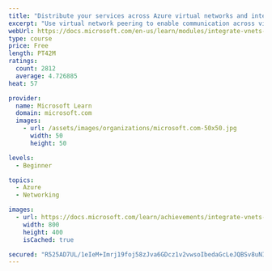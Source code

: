 ```yaml
---
title: "Distribute your services across Azure virtual networks and integrate them by using virtual network peering"
excerpt: "Use virtual network peering to enable communication across virtual networks in a way that's secure and minimally complex."
webUrl: https://docs.microsoft.com/en-us/learn/modules/integrate-vnets-with-vnet-peering/
type: course
price: Free
length: PT42M
ratings:
  count: 2812
  average: 4.726885
heat: 57

provider:
  name: Microsoft Learn
  domain: microsoft.com
  images:
    - url: /assets/images/organizations/microsoft.com-50x50.jpg
      width: 50
      height: 50

levels:
  - Beginner

topics:
  - Azure
  - Networking

images:
  - url: https://docs.microsoft.com/learn/achievements/integrate-vnets-with-vnet-peering-social.png
    width: 800
    height: 400
    isCached: true

secured: "R525AD7UL/1eIeM+Imrj19foj58zJva6GDcz1v2vwsoIbedaGcLeJQBSv8uNIUEUQex7XxiP0yXr45rnN7id91YcgmydtMv64OlP8uxkMl6F2KvmfDFpgNw4v1vt/Ukj31c/Hc7XwTLMvPpmpW8jZbJ/Y3RICA8X2A66A9JCgxdAOZGDc9vVZJ7a7Mn8gAhu4maPxOveN3cF1yeXAJIWZG9gD2Q+WD9O6QD7jLC9OdmB5bdRhuba0PxrQDSc382KSzBj148PpNCBJIZvAI9NmfRikt6Pvs5BODle0p4O6VDtCMkVIFGWTHLNSGlv0PWSbClzPkKhsQQO9gkC7i/Q9jjMeh3Z0qZUNliSKmTXnAd7ItO2n6da57sTNBqrxMjCFEg1w6a6ksIASojO1VKDExxPMfp78DTKeM3dJE44B3A=;UpnvhnOHwux0XEcn6aO/Yg=="
---
```


